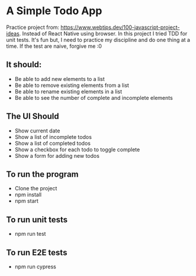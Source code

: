 # A Simple Todo App
Practice project from: https://www.webtips.dev/100-javascript-project-ideas. Instead of React Native using browser. In this project I tried TDD for unit tests. It's fun but, I need to practice my discipline and do one thing at a time. If the test are naive, forgive me :0

## It should:
* Be able to add new elements to a list
* Be able to remove existing elements from a list
* Be able to rename existing elements in a list
* Be able to see the number of complete and incomplete elements

## The UI Should
* Show current date
* Show a list of incomplete todos
* Show a list of completed todos
* Show a checkbox for each todo to toggle complete
* Show a form for adding new todos

## To run the program
* Clone the project
* npm install
* npm start

## To run unit tests
* npm run test

## To run E2E tests
* npm run cypress